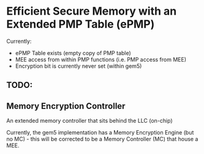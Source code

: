 # Efficient Secure Memory with an Extended PMP Table (ePMP)

Currently:
 - ePMP Table exists (empty copy of PMP table)
 - MEE access from within PMP functions (i.e. PMP access from MEE)
 - Encryption bit is currently never set (within gem5)

TODO:
 - 

## Memory Encryption Controller
An extended memory controller that sits behind the LLC (on-chip) 

Currently, the gem5 implementation has a Memory Encryption Engine (but no MC) - this will be corrected
to be a Memory Controller (MC) that house a MEE.
